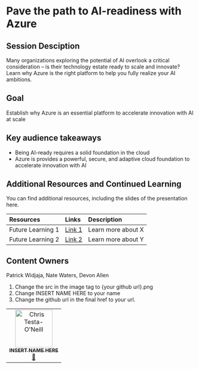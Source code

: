 # Pave the path to AI-readiness with Azure

## Session Desciption

Many organizations exploring the potential of AI overlook a critical consideration – is their technology estate ready to scale and innovate? Learn why Azure is the right platform to help you fully realize your AI ambitions.

## Goal
Establish why Azure is an essential platform to accelerate innovation with AI at scale

## Key audience takeaways
- Being AI-ready requires a solid foundation in the cloud
- Azure is provides a powerful, secure, and adaptive cloud foundation to accelerate innovation with AI

## Additional Resources and Continued Learning
You can find additional resources, including the slides of the presentation here.

| Resources          | Links                             | Description        |
|:-------------------|:----------------------------------|:-------------------|
| Future Learning 1  | [Link 1](https://www.google.com/) | Learn more about X |
| Future Learning 2  | [Link 2](https://www.google.com/) | Learn more about Y |

## Content Owners
Patrick Widjaja, Nate Waters, Devon Allen
1. Change the src in the image tag to {your github url}.png
2. Change INSERT NAME HERE to your name
3. Change the github url in the final href to your url.

<!-- ALL-CONTRIBUTORS-LIST:START - Do not remove or modify this section -->

<table>
<tr>
    <td align="center"><a href="http://learnanalytics.microsoft.com">
        <img src="https://github.com/cole-g-johnson.png" width="100px;" alt="Chris Testa-O'Neill
"/><br />
        <sub><b>INSERT NAME HERE
</b></sub></a><br />
            <a href="https://github.com/cole-g-johnson" title="talk">📢</a> 
    </td>
</tr></table>

<!-- ALL-CONTRIBUTORS-LIST:END -->

